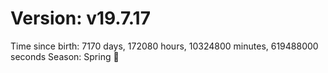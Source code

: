 # Version: v19.7.17
Time since birth: 7170 days, 172080 hours, 10324800 minutes, 619488000 seconds
Season: Spring 🌸
